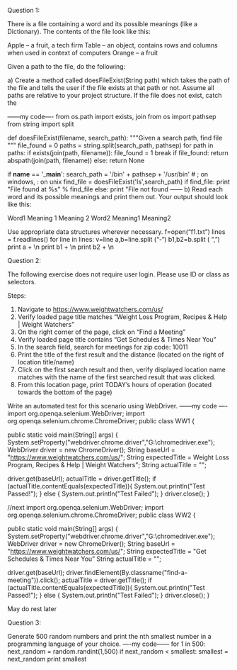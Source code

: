 Question 1:
 
There is a file containing a word and its possible meanings (like a Dictionary). The contents of the file look like this:
 
Apple – a fruit, a tech firm
Table – an object, contains rows and columns when used in context of computers
Orange – a fruit
 
Given a path to the file, do the following:
 
a) Create a method called doesFileExist(String path) which takes the path of the file and tells the user if the file exists at that path or not. Assume all paths are relative to your project structure. If the file does not exist, catch the


——my code—-
from os.path import exists, join
from os import pathsep
from string import split

def doesFileExist(filename, search_path):
"""Given a search path, find file
"""
file_found = 0
paths = string.split(search_path, pathsep)
for path in paths:
if exists(join(path, filename)):
file_found = 1
break
if file_found:
return abspath(join(path, filename))
else:
return None

if __name__ == '___main__':
search_path = '/bin' + pathsep + '/usr/bin' # ; on windows, : on unix
find_file = doesFileExist('ls',search_path)
if find_file:
print "File found at %s" % find_file
else:
print "File not found
——
b) Read each word and its possible meanings and print them out. Your output should look like this:

Word1
Meaning 1
Meaning 2
Word2
Meaning1
Meaning2
 
Use appropriate data structures wherever necessary.
f=open(“f1.txt”)
lines = f.readlines()
for line in lines:
v=line
a,b=line.split (“-“)
b1,b2=b.split ( “,”)
print a + \n
print b1 + \n
print b2 + \n



 
Question 2:
 
The following exercise does not require user login. Please use ID or class as selectors.
 
Steps:
1. Navigate to https://www.weightwatchers.com/us/
2. Verify loaded page title matches “Weight Loss Program, Recipes & Help | Weight Watchers”
3. On the right corner of the page, click on “Find a Meeting”
4. Verify loaded page title contains “Get Schedules & Times Near You”
5. In the search field, search for meetings for zip code: 10011
6. Print the title of the first result and the distance (located on the right of location title/name)
7. Click on the first search result and then, verify displayed location name matches with the name of the first searched result that was clicked.
8. From this location page, print TODAY’s hours of operation (located towards the bottom of the page)
 
Write an automated test for this scenario using WebDriver.
 ——my code —-
import org.openqa.selenium.WebDriver;
import org.openqa.selenium.chrome.ChromeDriver;
public class WW1 {

public static void main(String[] args) {
System.setProperty("webdriver.chrome.driver","G:\\chromedriver.exe");
WebDriver driver = new ChromeDriver();
String baseUrl = "https://www.weightwatchers.com/us/";
String expectedTitle = Weight Loss Program, Recipes & Help | Weight Watchers";
String actualTitle = "";

driver.get(baseUrl);
actualTitle = driver.getTitle();
if (actualTitle.contentEquals(expectedTitle)){
System.out.println("Test Passed!");
} else {
System.out.println("Test Failed");
}
driver.close();
}

//next
import org.openqa.selenium.WebDriver;
import org.openqa.selenium.chrome.ChromeDriver;
public class WW2 {

public static void main(String[] args) {
System.setProperty("webdriver.chrome.driver","G:\\chromedriver.exe");
WebDriver driver = new ChromeDriver();
String baseUrl = "https://www.weightwatchers.com/us/";
String expectedTitle = "Get Schedules & Times Near You”
String actualTitle = "";

driver.get(baseUrl);
driver.findElement(By.classname("find-a-meeting")).click();
actualTitle = driver.getTitle();
if (actualTitle.contentEquals(expectedTitle)){
System.out.println("Test Passed!");
} else {
System.out.println("Test Failed");
}
driver.close();
}

May do rest later

Question 3:
 
Generate 500 random numbers and print the nth smallest number in a programming language of your choice.
—-my code——
for 1 in 500:
next_random = random.randint(1,500)
if next_random < smallest:
smallest = next_random
print smallest
 